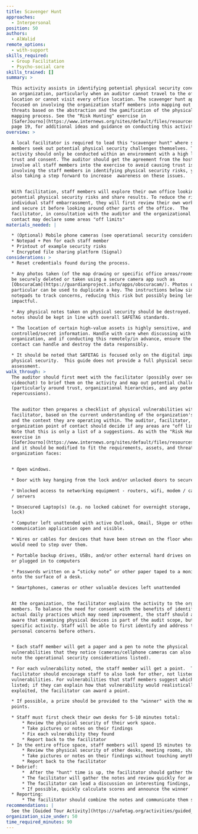 ```yaml
---
title: Scavenger Hunt
approaches:
  - Interpersonal
position: 50
authors:
  - AlWalid
remote_options:
  - with-support
skills_required:
  - Group Facilitation
  - Psycho-social care
skills_trained: []
summary: >

  This activity assists in identifying potential physical security concerns at
  an organization, particularly when an auditor cannot travel to the office
  location or cannot visit every office location. The scavenger hunt approach is
  focused on involving the organization staff members into mapping out potential
  threats based on the abstraction and the gamification of the physical security
  mapping process. See the "Risk Hunting" exercise in
  [SaferJourno](https://www.internews.org/sites/default/files/resources/SaferJournoGuide_2014-03-21.pdf),
  page 19, for additional ideas and guidance on conducting this activity.
overview: >

  A local facilitator is required to lead this "scavenger hunt" where staff
  members seek out potential physical security challenges themselves. This
  activity should only be conducted within an environment with a high level of
  trust and consent. The auditor should get the agreement from the host NGO to
  involve all staff members into the exercise to avoid causing trust issues. By
  involving the staff members in identifying physical security risks, you are
  also taking a step forward to increase  awareness on these issues. 


  With facilitation, staff members will explore their own office looking for
  potential physical security risks and share results. To reduce the risk of
  individual staff embarrassment, they will first review their own working space
  and secure it before looking around other parts of the office.  The
  facilitator, in consultation with the auditor and the organizational point of
  contact may declare some areas "off limits"
materials_needed: |

  * (Optional) Mobile phone cameras (see operational security considerations below)
  * Notepad + Pen for each staff member
  * Printout of example security risks
  * Encrypted file sharing platform (Signal)
considerations: >
  * Reset credentials found during the process.

  * Any photos taken (of the map drawing or specific office areas/rooms) should
  be securely deleted or taken using a secure camera app such as
  [ObscuraCam](https://guardianproject.info/apps/obscuracam/). Photos of keys in
  particular can be used to duplicate a key. The instructions below simply use
  notepads to track concerns, reducing this risk but possibly being less
  impactful.

  * Any physical notes taken on physical security should be destroyed. Digital
  notes should be kept in line with overall SAFETAG standards.

  * The location of certain high-value assets is highly sensitive, and may be
  controlled/secret information. Handle with care when discussing with the
  organization, and if conducting this remotely/in advance, ensure the point of
  contact can handle and destroy the data responsibly.

  * It should be noted that SAFETAG is focused only on the digital impacts of
  physical security.  This guide does not provide a full physical security
  assessment.
walk_through: >
  The auditor should first meet with the facilitator (possibly over secure
  videochat) to brief them on the activity and map out potential challenges
  (particularly around trust, organizational hierarchies, and any potential
  repercussions). 


  The auditor then prepares a checklist of physical vulnerabilities with the
  facilitator, based on the current understanding of the organization's assets
  and the context they are operating within. The auditor, facilitator, and
  organization point of contact should decide if any areas are "off limits." 
  Note that this is only a list of a suggestions. As with the "Risk Hunting"
  exercise in
  [SaferJourno](https://www.internews.org/sites/default/files/resources/SaferJournoGuide_2014-03-21.pdf),
  and it should be modified to fit the requirements, assets, and threats the
  organization faces:


  * Open windows.

  * Door with key hanging from the lock and/or unlocked doors to secure areas

  * Unlocked access to networking equipment - routers, wifi, modem / cablemodem
  / servers

  * Unsecured Laptop(s) (e.g. no locked cabinet for overnight storage, no cable
  lock) 

  * Computer left unattended with active Outlook, Gmail, Skype or other
  communication application open and visible.

  * Wires or cables for devices that have been strewn on the floor where someone
  would need to step over them.

  * Portable backup drives, USBs, and/or other external hard drives on desktops
  or plugged in to computers

  * Passwords written on a “sticky note” or other paper taped to a monitor or
  onto the surface of a desk.

  * Smartphones, cameras or other valuable devices left unattended


  At the organization, the facilitator explains the activity to the organization
  members. To balance the need for consent with the benefits of identifying
  actual daily practices which may need improvement, the staff should already be
  aware that examining physical devices is part of the audit scope, but not the
  specific activity. Staff will be able to first identify and address their
  personal concerns before others.


  * Each staff member will get a paper and a pen to note the physical
  vulnerabilities that they notice (cameras/cellphone cameras can also be used,
  note the operational security considerations listed).

  * For each vulnerability noted, the staff member will get a point.  The
  facilitator should encourage staff to also look for other, not listed,
  vulnerabilities. For vulnerabilities that staff members suggest which were not
  listed; if they can explain how that vulnerability would realistically be
  exploited, the facilitator can award a point. 

  * If possible, a prize should be provided to the "winner" with the most
  points.

  * Staff must first check their own desks for 5-10 minutes total:
      * Review the physical security of their work space. 
      * Take pictures or notes on their findings
      * Fix each vulnerability they found
      * Report back to the facilitator
  * In the entire office space, staff members will spend 15 minutes to:
      * Review the physical security of other desks, meeting rooms, shared spaces etc...
      * Take pictures or notes on their findings without touching anything
      * Report back to the facilitator
  * Debrief:
      *  After the "hunt" time is up, the facilitator should gather the staff back together. 
      * The facilitator will gather the notes and review quickly for any high-risk or embarrassing findings.  If those exist, the facilitator should privately tell the finder to not bring that up in discussion
      * The facilitator can lead a discussion on interesting findings, but focus on moving towards changes in practice and policy for the organization to consider.
      * If possible, quickly calculate scores and announce the winner 
  * Reporting:
      * The facilitator should combine the notes and communicate them securely to the Auditor, and securely destroy the notes.
recommendations: |
  See the [Guided Tour Activity](https://safetag.org/activities/guided_tour)
organization_size_under: 50
time_required_minutes: 90
---
```


